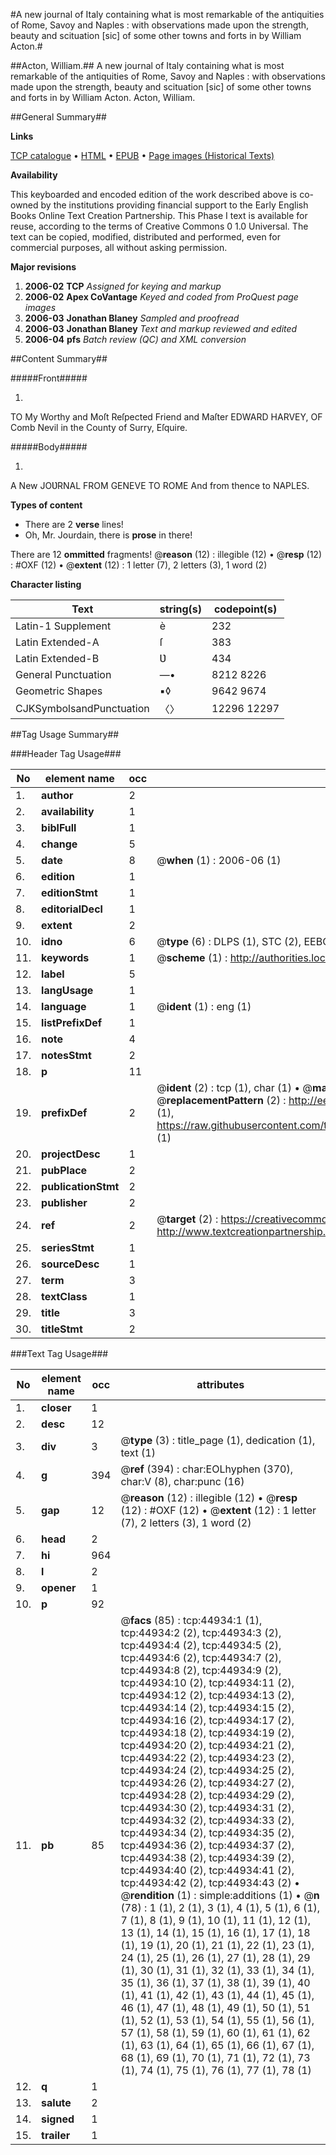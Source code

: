 #A new journal of Italy containing what is most remarkable of the antiquities of Rome, Savoy and Naples : with observations made upon the strength, beauty and scituation [sic] of some other towns and forts in by William Acton.#

##Acton, William.##
A new journal of Italy containing what is most remarkable of the antiquities of Rome, Savoy and Naples : with observations made upon the strength, beauty and scituation [sic] of some other towns and forts in by William Acton.
Acton, William.

##General Summary##

**Links**

[TCP catalogue](http://www.ota.ox.ac.uk/tcp/)  • 
[HTML](http://tei.it.ox.ac.uk/tcp/Texts-HTML/free/A26/A26310.html)  • 
[EPUB](http://tei.it.ox.ac.uk/tcp/Texts-EPUB/free/A26/A26310.epub) • 
[Page images (Historical Texts)](https://data.historicaltexts.jisc.ac.uk/view?pubId=eebo-10390242e&pageId=eebo-10390242e-44934-1)

**Availability**

This keyboarded and encoded edition of the
	       work described above is co-owned by the institutions
	       providing financial support to the Early English Books
	       Online Text Creation Partnership. This Phase I text is
	       available for reuse, according to the terms of Creative
	       Commons 0 1.0 Universal. The text can be copied,
	       modified, distributed and performed, even for
	       commercial purposes, all without asking permission.

**Major revisions**

1. __2006-02__ __TCP__ *Assigned for keying and markup*
1. __2006-02__ __Apex CoVantage__ *Keyed and coded from ProQuest page images*
1. __2006-03__ __Jonathan Blaney__ *Sampled and proofread*
1. __2006-03__ __Jonathan Blaney__ *Text and markup reviewed and edited*
1. __2006-04__ __pfs__ *Batch review (QC) and XML conversion*

##Content Summary##

#####Front#####

1. 
TO My Worthy and Moſt Reſpected Friend and Maſter EDWARD HARVEY, OF Comb Nevil in the County of Surry, Eſquire.

#####Body#####

1. 
A New JOƲRNAL FROM GENEVE TO ROME And from thence to NAPLES.

**Types of content**

  * There are 2 **verse** lines!
  * Oh, Mr. Jourdain, there is **prose** in there!

There are 12 **ommitted** fragments! 
 @__reason__ (12) : illegible (12)  •  @__resp__ (12) : #OXF (12)  •  @__extent__ (12) : 1 letter (7), 2 letters (3), 1 word (2)

**Character listing**


|Text|string(s)|codepoint(s)|
|---|---|---|
|Latin-1 Supplement|è|232|
|Latin Extended-A|ſ|383|
|Latin Extended-B|Ʋ|434|
|General Punctuation|—•|8212 8226|
|Geometric Shapes|▪◊|9642 9674|
|CJKSymbolsandPunctuation|〈〉|12296 12297|

##Tag Usage Summary##

###Header Tag Usage###

|No|element name|occ|attributes|
|---|---|---|---|
|1.|__author__|2||
|2.|__availability__|1||
|3.|__biblFull__|1||
|4.|__change__|5||
|5.|__date__|8| @__when__ (1) : 2006-06 (1)|
|6.|__edition__|1||
|7.|__editionStmt__|1||
|8.|__editorialDecl__|1||
|9.|__extent__|2||
|10.|__idno__|6| @__type__ (6) : DLPS (1), STC (2), EEBO-CITATION (1), OCLC (1), VID (1)|
|11.|__keywords__|1| @__scheme__ (1) : http://authorities.loc.gov/ (1)|
|12.|__label__|5||
|13.|__langUsage__|1||
|14.|__language__|1| @__ident__ (1) : eng (1)|
|15.|__listPrefixDef__|1||
|16.|__note__|4||
|17.|__notesStmt__|2||
|18.|__p__|11||
|19.|__prefixDef__|2| @__ident__ (2) : tcp (1), char (1)  •  @__matchPattern__ (2) : ([0-9\-]+):([0-9IVX]+) (1), (.+) (1)  •  @__replacementPattern__ (2) : http://eebo.chadwyck.com/downloadtiff?vid=$1&page=$2 (1), https://raw.githubusercontent.com/textcreationpartnership/Texts/master/tcpchars.xml#$1 (1)|
|20.|__projectDesc__|1||
|21.|__pubPlace__|2||
|22.|__publicationStmt__|2||
|23.|__publisher__|2||
|24.|__ref__|2| @__target__ (2) : https://creativecommons.org/publicdomain/zero/1.0/ (1), http://www.textcreationpartnership.org/docs/. (1)|
|25.|__seriesStmt__|1||
|26.|__sourceDesc__|1||
|27.|__term__|3||
|28.|__textClass__|1||
|29.|__title__|3||
|30.|__titleStmt__|2||


###Text Tag Usage###

|No|element name|occ|attributes|
|---|---|---|---|
|1.|__closer__|1||
|2.|__desc__|12||
|3.|__div__|3| @__type__ (3) : title_page (1), dedication (1), text (1)|
|4.|__g__|394| @__ref__ (394) : char:EOLhyphen (370), char:V (8), char:punc (16)|
|5.|__gap__|12| @__reason__ (12) : illegible (12)  •  @__resp__ (12) : #OXF (12)  •  @__extent__ (12) : 1 letter (7), 2 letters (3), 1 word (2)|
|6.|__head__|2||
|7.|__hi__|964||
|8.|__l__|2||
|9.|__opener__|1||
|10.|__p__|92||
|11.|__pb__|85| @__facs__ (85) : tcp:44934:1 (1), tcp:44934:2 (2), tcp:44934:3 (2), tcp:44934:4 (2), tcp:44934:5 (2), tcp:44934:6 (2), tcp:44934:7 (2), tcp:44934:8 (2), tcp:44934:9 (2), tcp:44934:10 (2), tcp:44934:11 (2), tcp:44934:12 (2), tcp:44934:13 (2), tcp:44934:14 (2), tcp:44934:15 (2), tcp:44934:16 (2), tcp:44934:17 (2), tcp:44934:18 (2), tcp:44934:19 (2), tcp:44934:20 (2), tcp:44934:21 (2), tcp:44934:22 (2), tcp:44934:23 (2), tcp:44934:24 (2), tcp:44934:25 (2), tcp:44934:26 (2), tcp:44934:27 (2), tcp:44934:28 (2), tcp:44934:29 (2), tcp:44934:30 (2), tcp:44934:31 (2), tcp:44934:32 (2), tcp:44934:33 (2), tcp:44934:34 (2), tcp:44934:35 (2), tcp:44934:36 (2), tcp:44934:37 (2), tcp:44934:38 (2), tcp:44934:39 (2), tcp:44934:40 (2), tcp:44934:41 (2), tcp:44934:42 (2), tcp:44934:43 (2)  •  @__rendition__ (1) : simple:additions (1)  •  @__n__ (78) : 1 (1), 2 (1), 3 (1), 4 (1), 5 (1), 6 (1), 7 (1), 8 (1), 9 (1), 10 (1), 11 (1), 12 (1), 13 (1), 14 (1), 15 (1), 16 (1), 17 (1), 18 (1), 19 (1), 20 (1), 21 (1), 22 (1), 23 (1), 24 (1), 25 (1), 26 (1), 27 (1), 28 (1), 29 (1), 30 (1), 31 (1), 32 (1), 33 (1), 34 (1), 35 (1), 36 (1), 37 (1), 38 (1), 39 (1), 40 (1), 41 (1), 42 (1), 43 (1), 44 (1), 45 (1), 46 (1), 47 (1), 48 (1), 49 (1), 50 (1), 51 (1), 52 (1), 53 (1), 54 (1), 55 (1), 56 (1), 57 (1), 58 (1), 59 (1), 60 (1), 61 (1), 62 (1), 63 (1), 64 (1), 65 (1), 66 (1), 67 (1), 68 (1), 69 (1), 70 (1), 71 (1), 72 (1), 73 (1), 74 (1), 75 (1), 76 (1), 77 (1), 78 (1)|
|12.|__q__|1||
|13.|__salute__|2||
|14.|__signed__|1||
|15.|__trailer__|1||
